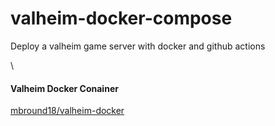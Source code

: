 # valheim-docker-compose
Deploy a valheim game server with docker and github actions

\

#### Valheim Docker Conainer
[mbround18/valheim-docker](https://github.com/mbround18/valheim-docker)


